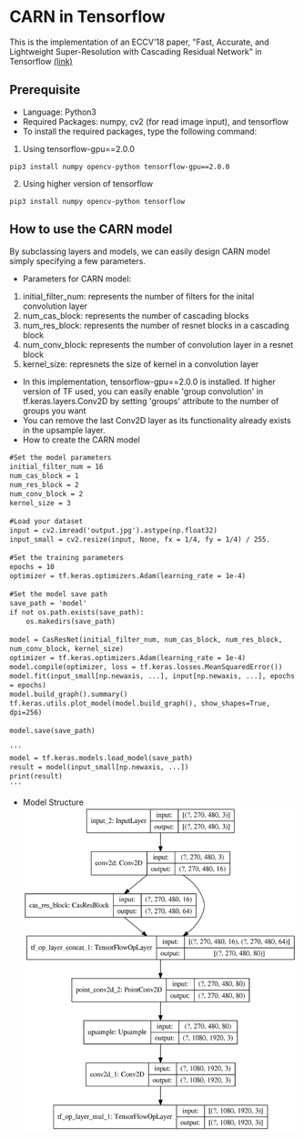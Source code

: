 # CARN in Tensorflow
This is the implementation of an ECCV'18 paper, "Fast, Accurate, and Lightweight Super-Resolution with Cascading Residual Network" in Tensorflow [(link)](https://openaccess.thecvf.com/content_ECCV_2018/papers/Namhyuk_Ahn_Fast_Accurate_and_ECCV_2018_paper.pdf)

## Prerequisite
- Language: Python3
- Required Packages: numpy, cv2 (for read image input), and tensorflow
- To install the required packages, type the following command:

1) Using tensorflow-gpu==2.0.0
```
pip3 install numpy opencv-python tensorflow-gpu==2.0.0
```

2) Using higher version of tensorflow
```
pip3 install numpy opencv-python tensorflow
```

## How to use the CARN model
By subclassing layers and models, we can easily design CARN model simply specifying a few parameters. 
- Parameters for CARN model:
1) initial_filter_num: represents the number of filters for the inital convolution layer
2) num_cas_block: represents the number of cascading blocks
3) num_res_block: represents the number of resnet blocks in a cascading block
4) num_conv_block: represents the number of convolution layer in a resnet block
5) kernel_size: represnets the size of kernel in a convolution layer
- In this implementation, tensorflow-gpu==2.0.0 is installed. If higher version of TF used, you can easily enable 'group convolution' in tf.keras.layers.Conv2D by setting 'groups' attribute to the number of groups you want 
- You can remove the last Conv2D layer as its functionality already exists in the upsample layer. 
- How to create the CARN model 
```
#Set the model parameters
initial_filter_num = 16
num_cas_block = 1
num_res_block = 2
num_conv_block = 2
kernel_size = 3

#Load your dataset
input = cv2.imread('output.jpg').astype(np.float32)
input_small = cv2.resize(input, None, fx = 1/4, fy = 1/4) / 255.

#Set the training parameters
epochs = 10
optimizer = tf.keras.optimizers.Adam(learning_rate = 1e-4)

#Set the model save path
save_path = 'model'
if not os.path.exists(save_path):
    os.makedirs(save_path)

model = CasResNet(initial_filter_num, num_cas_block, num_res_block, num_conv_block, kernel_size)
optimizer = tf.keras.optimizers.Adam(learning_rate = 1e-4)
model.compile(optimizer, loss = tf.keras.losses.MeanSquaredError())
model.fit(input_small[np.newaxis, ...], input[np.newaxis, ...], epochs = epochs)
model.build_graph().summary()
tf.keras.utils.plot_model(model.build_graph(), show_shapes=True, dpi=256)

model.save(save_path)

'''
model = tf.keras.models.load_model(save_path)
result = model(input_small[np.newaxis, ...])
print(result)
'''
```

- Model Structure
![Structure](figure/model.png)

